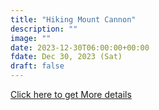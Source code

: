 ```yaml
---
title: "Hiking Mount Cannon" 
description: ""
image: ""
date: 2023-12-30T06:00:00+00:00
fdate: Dec 30, 2023 (Sat)
draft: false
---
```

<a href="https://activities.outdoors.org/search/index.cfm/action/details/id/147051" target="_blank">Click here to get More details</a>

